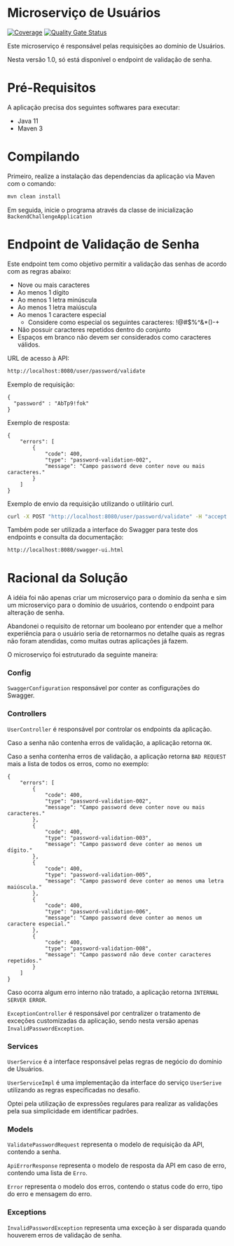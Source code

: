 # Microserviço de Usuários
[![Coverage](http://leozvasconcellos-sonarqube.eastus.azurecontainer.io:9000/api/project_badges/measure?project=LeonardoZV_backend-challenge&metric=coverage&token=8955df9992b8458c5a2e11756467f1f836e17218)](http://leozvasconcellos-sonarqube.eastus.azurecontainer.io:9000/dashboard?id=LeonardoZV_backend-challenge)
[![Quality Gate Status](http://leozvasconcellos-sonarqube.eastus.azurecontainer.io:9000/api/project_badges/measure?project=LeonardoZV_backend-challenge&metric=alert_status&token=8955df9992b8458c5a2e11756467f1f836e17218)](http://leozvasconcellos-sonarqube.eastus.azurecontainer.io:9000/dashboard?id=LeonardoZV_backend-challenge)

Este microserviço é responsável pelas requisições ao domínio de Usuários.

Nesta versão 1.0, só está disponível o endpoint de validação de senha.

# Pré-Requisitos

A aplicação precisa dos seguintes softwares para executar:

- Java 11
- Maven 3

# Compilando

Primeiro, realize a instalação das dependencias da aplicação via Maven com o comando:

```bash
mvn clean install 
```

Em seguida, inicie o programa através da classe de inicialização `BackendChallengeApplication`

# Endpoint de Validação de Senha

Este endpoint tem como objetivo permitir a validação das senhas de acordo com as regras abaixo:

- Nove ou mais caracteres
- Ao menos 1 dígito
- Ao menos 1 letra minúscula
- Ao menos 1 letra maiúscula
- Ao menos 1 caractere especial
    - Considere como especial os seguintes caracteres: !@#$%^&*()-+
- Não possuir caracteres repetidos dentro do conjunto
- Espaços em branco não devem ser considerados como caracteres válidos.

URL de acesso à API:

```bash
http://localhost:8080/user/password/validate
```

Exemplo de requisição:

```
{
  "password" : "AbTp9!fok"
}
```

Exemplo de resposta:

```
{
    "errors": [
        {
            "code": 400,
            "type": "password-validation-002",
            "message": "Campo password deve conter nove ou mais caracteres."
        }
    ]
}
```

Exemplo de envio da requisição utilizando o utilitário curl.

```bash
curl -X POST "http://localhost:8080/user/password/validate" -H "accept: application/json" -H "Content-Type: application/json" -d "{\"password\": \"AbTp9!fok\"}"
```

Também pode ser utilizada a interface do Swagger para teste dos endpoints e consulta da documentação:

```bash
http://localhost:8080/swagger-ui.html
```

# Racional da Solução

A idéia foi não apenas criar um microserviço para o domínio da senha e sim um microserviço para o domínio de usuários, contendo o endpoint para alteração de senha.

Abandonei o requisito de retornar um booleano por entender que a melhor experiência para o usuário seria de retornarmos no detalhe quais as regras não foram atendidas, como muitas outras aplicações já fazem.

O microserviço foi estruturado da seguinte maneira:

### Config

`SwaggerConfiguration` responsável por conter as configurações do Swagger.

### Controllers

`UserController` é responsável por controlar os endpoints da aplicação.

Caso a senha não contenha erros de validação, a aplicação retorna `OK`.

Caso a senha contenha erros de validação, a aplicação retorna `BAD REQUEST` mais a lista de todos os erros, como no exemplo:

```
{
    "errors": [
        {
            "code": 400,
            "type": "password-validation-002",
            "message": "Campo password deve conter nove ou mais caracteres."
        },
        {
            "code": 400,
            "type": "password-validation-003",
            "message": "Campo password deve conter ao menos um dígito."
        },
        {
            "code": 400,
            "type": "password-validation-005",
            "message": "Campo password deve conter ao menos uma letra maiúscula."
        },
        {
            "code": 400,
            "type": "password-validation-006",
            "message": "Campo password deve conter ao menos um caractere especial."
        },
        {
            "code": 400,
            "type": "password-validation-008",
            "message": "Campo password não deve conter caracteres repetidos."
        }
    ]
}
```

Caso ocorra algum erro interno não tratado, a aplicação retorna `INTERNAL SERVER ERROR`.

`ExceptionController` é responsável por centralizer o tratamento de exceções customizadas da aplicação, sendo nesta versão apenas `InvalidPasswordException`.

### Services

`UserService` é a interface responsável pelas regras de negócio do domínio de Usuários.

`UserServiceImpl` é uma implementação da interface do serviço `UserSerive` utilizando as regras especificadas no desafio.

Optei pela utilização de expressões regulares para realizar as validações pela sua simplicidade em identificar padrões.

### Models

`ValidatePasswordRequest` representa o modelo de requisição da API, contendo a senha.

`ApiErrorResponse` representa o modelo de resposta da API em caso de erro, contendo uma lista de `Erro`.

`Error` representa o modelo dos erros, contendo o status code do erro, tipo do erro e mensagem do erro.

### Exceptions

`InvalidPasswordException` representa uma exceção à ser disparada quando houverem erros de validação de senha.
